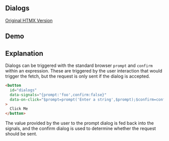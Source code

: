 ## Dialogs

[Original HTMX Version](https://htmx.org/examples/dialogs/)

## Demo

<div
    id="dialogs"
    data-on-load="@sse('/examples/dialogs_browser/data')"
>
</div>

## Explanation

Dialogs can be triggered with the standard browser `prompt` and `confirm` within an expression. These are triggered by the user interaction that would trigger the fetch, but the request is only sent if the dialog is accepted.

```html
<button
  id="dialogs"
  data-signals="{prompt:'foo',confirm:false}"
  data-on-click="$prompt=prompt('Enter a string',$prompt);$confirm=confirm('Are you sure?');$confirm && @sse('/examples/dialogs__browser/sure')"
>
  Click Me
</button>
```

The value provided by the user to the prompt dialog is fed back into the signals, and the confirm dialog is used to determine whether the request should be sent.
